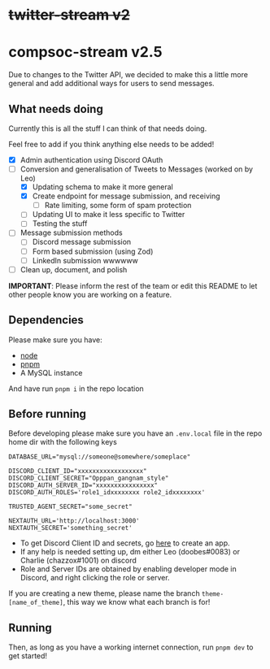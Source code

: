 # ~~twitter-stream v2~~

# compsoc-stream v2.5

Due to changes to the Twitter API, we decided to make this a little more general and add additional ways for users to send messages.

## What needs doing

Currently this is all the stuff I can think of that needs doing.

Feel free to add if you think anything else needs to be added!

-   [x] Admin authentication using Discord OAuth
-   [ ] Conversion and generalisation of Tweets to Messages (worked on by Leo)
    -   [x] Updating schema to make it more general
    -   [x] Create endpoint for message submission, and receiving
        -   [ ] Rate limiting, some form of spam protection
    -   [ ] Updating UI to make it less specific to Twitter
    -   [ ] Testing the stuff
-   [ ] Message submission methods
    -   [ ] Discord message submission
    -   [ ] Form based submission (using Zod)
    -   [ ] LinkedIn submission wwwwww
-   [ ] Clean up, document, and polish

**IMPORTANT**: Please inform the rest of the team or edit this README to let other people know you are working on a feature.

## Dependencies

Please make sure you have:

-   [node](https://nodejs.org/en/)
-   [pnpm](https://pnpm.io/)
-   A MySQL instance

And have run `pnpm i` in the repo location

## Before running

Before developing please make sure you have an `.env.local` file in the repo home dir with the following keys

```env
DATABASE_URL="mysql://someone@somewhere/someplace"

DISCORD_CLIENT_ID="xxxxxxxxxxxxxxxxxx"
DISCORD_CLIENT_SECRET="Opppan_gangnam_style"
DISCORD_AUTH_SERVER_ID="xxxxxxxxxxxxxxxx"
DISCORD_AUTH_ROLES='role1_idxxxxxxxx role2_idxxxxxxxx'

TRUSTED_AGENT_SECRET="some_secret"

NEXTAUTH_URL='http://localhost:3000'
NEXTAUTH_SECRET='something_secret'
```

-   To get Discord Client ID and secrets, go [here](https://discord.com/developers/applications) to create an app.
-   If any help is needed setting up, dm either Leo (doobes#0083) or Charlie (chazzox#1001) on discord
-   Role and Server IDs are obtained by enabling developer mode in Discord, and right clicking the role or server.

If you are creating a new theme, please name the branch `theme-[name_of_theme]`, this way we know what each branch is for!

## Running

Then, as long as you have a working internet connection, run `pnpm dev` to get started!
